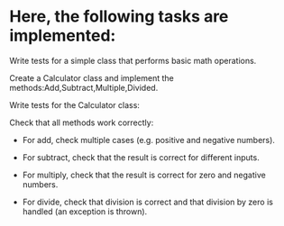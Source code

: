 # Here, the following tasks are implemented:

Write tests for a simple class that performs basic math operations.

Create a Calculator class and implement the methods:Add,Subtract,Multiple,Divided.

Write tests for the Calculator class:

Check that all methods work correctly:

- For add, check multiple cases (e.g. positive and negative numbers).

- For subtract, check that the result is correct for different inputs.

- For multiply, check that the result is correct for zero and negative numbers.

- For divide, check that division is correct and that division by zero is handled (an exception is thrown).
